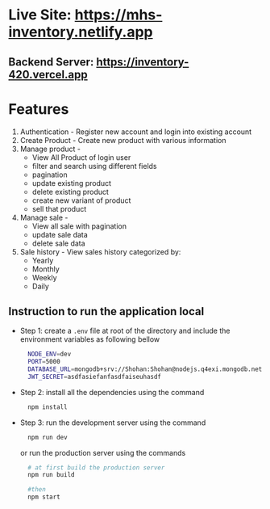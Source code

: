 # Live Site: https://mhs-inventory.netlify.app

## Backend Server: https://inventory-420.vercel.app

# Features

1. Authentication - Register new account and login into existing account
2. Create Product - Create new product with various information
3. Manage product -
   - View All Product of login user
   - filter and search using different fields
   - pagination
   - update existing product
   - delete existing product
   - create new variant of product
   - sell that product
4. Manage sale -
   - View all sale with pagination
   - update sale data
   - delete sale data
5. Sale history - View sales history categorized by:
   - Yearly
   - Monthly
   - Weekly
   - Daily

## Instruction to run the application local

- Step 1: create a `.env` file at root of the directory and include the environment variables as following bellow

  ```bash
    NODE_ENV=dev
    PORT=5000
    DATABASE_URL=mongodb+srv://Shohan:Shohan@nodejs.q4exi.mongodb.net/fs-assignment-1
    JWT_SECRET=asdfasiefanfasdfaiseuhasdf
  ```

- Step 2: install all the dependencies using the command
  ```bash
    npm install
  ```
- Step 3: run the development server using the command

  ```bash
    npm run dev
  ```

  or run the production server using the commands

  ```bash
    # at first build the production server
    npm run build

    #then
    npm start
  ```
